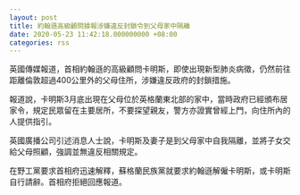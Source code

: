 ```yaml
---
layout: post
title: 約翰遜高級顧問據報涉嫌違反封鎖令到父母家中隔離
date: 2020-05-23 11:42:18.000000000 +08:00
categories: rss
---
```


英國傳媒報道，首相約翰遜的高級顧問卡明斯，即使出現新型肺炎病徵，仍然前往距離倫敦超過400公里外的父母住所，涉嫌違反政府的封鎖措施。

報道說，卡明斯3月底出現在父母位於英格蘭東北部的家中，當時政府已經頒布居家令，規定民眾留在主要居所，不要探望親友，警方亦證實曾經上門，向住所內的人提供指引。

英國廣播公司引述消息人士說，卡明斯及妻子是到父母家中自我隔離，並將子女交給父母照顧，強調並無違反相關規定。

在野工黨要求首相府迅速解釋，蘇格蘭民族黨就要求約翰遜解僱卡明斯，或卡明斯自行請辭。首相府拒絕回應報道。

